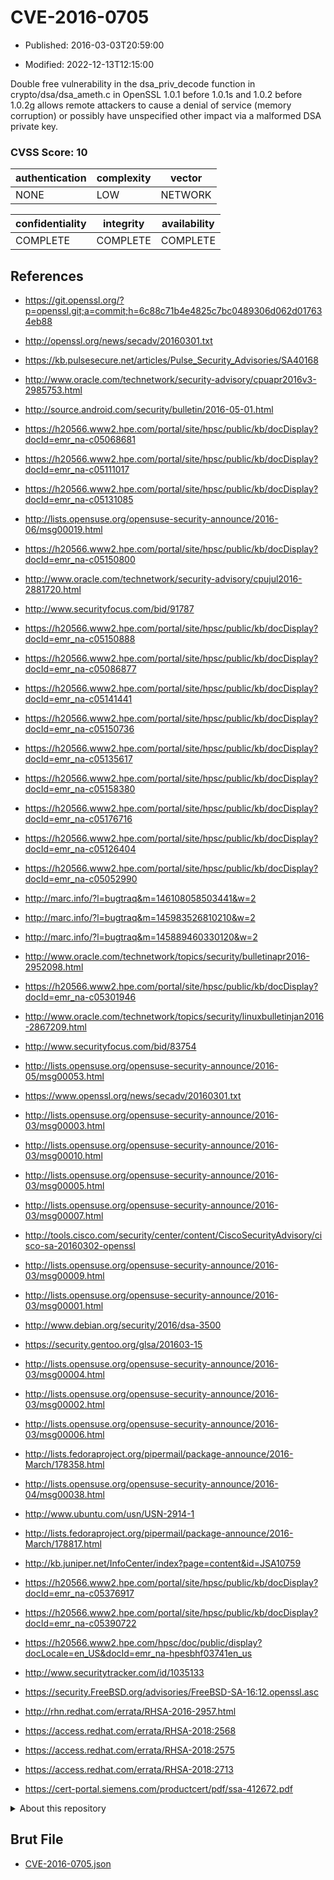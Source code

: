 # CVE-2016-0705

- Published: 2016-03-03T20:59:00

- Modified: 2022-12-13T12:15:00

Double free vulnerability in the dsa_priv_decode function in crypto/dsa/dsa_ameth.c in OpenSSL 1.0.1 before 1.0.1s and 1.0.2 before 1.0.2g allows remote attackers to cause a denial of service (memory corruption) or possibly have unspecified other impact via a malformed DSA private key.

### CVSS Score: **10**

| authentication | complexity | vector |
| --- | --- | --- |
| NONE | LOW | NETWORK |

| confidentiality | integrity | availability |
| --- | --- | --- |
| COMPLETE | COMPLETE | COMPLETE |

## References

* https://git.openssl.org/?p=openssl.git;a=commit;h=6c88c71b4e4825c7bc0489306d062d017634eb88

* http://openssl.org/news/secadv/20160301.txt

* https://kb.pulsesecure.net/articles/Pulse_Security_Advisories/SA40168

* http://www.oracle.com/technetwork/security-advisory/cpuapr2016v3-2985753.html

* http://source.android.com/security/bulletin/2016-05-01.html

* https://h20566.www2.hpe.com/portal/site/hpsc/public/kb/docDisplay?docId=emr_na-c05068681

* https://h20566.www2.hpe.com/portal/site/hpsc/public/kb/docDisplay?docId=emr_na-c05111017

* https://h20566.www2.hpe.com/portal/site/hpsc/public/kb/docDisplay?docId=emr_na-c05131085

* http://lists.opensuse.org/opensuse-security-announce/2016-06/msg00019.html

* https://h20566.www2.hpe.com/portal/site/hpsc/public/kb/docDisplay?docId=emr_na-c05150800

* http://www.oracle.com/technetwork/security-advisory/cpujul2016-2881720.html

* http://www.securityfocus.com/bid/91787

* https://h20566.www2.hpe.com/portal/site/hpsc/public/kb/docDisplay?docId=emr_na-c05150888

* https://h20566.www2.hpe.com/portal/site/hpsc/public/kb/docDisplay?docId=emr_na-c05086877

* https://h20566.www2.hpe.com/portal/site/hpsc/public/kb/docDisplay?docId=emr_na-c05141441

* https://h20566.www2.hpe.com/portal/site/hpsc/public/kb/docDisplay?docId=emr_na-c05150736

* https://h20566.www2.hpe.com/portal/site/hpsc/public/kb/docDisplay?docId=emr_na-c05135617

* https://h20566.www2.hpe.com/portal/site/hpsc/public/kb/docDisplay?docId=emr_na-c05158380

* https://h20566.www2.hpe.com/portal/site/hpsc/public/kb/docDisplay?docId=emr_na-c05176716

* https://h20566.www2.hpe.com/portal/site/hpsc/public/kb/docDisplay?docId=emr_na-c05126404

* https://h20566.www2.hpe.com/portal/site/hpsc/public/kb/docDisplay?docId=emr_na-c05052990

* http://marc.info/?l=bugtraq&m=146108058503441&w=2

* http://marc.info/?l=bugtraq&m=145983526810210&w=2

* http://marc.info/?l=bugtraq&m=145889460330120&w=2

* http://www.oracle.com/technetwork/topics/security/bulletinapr2016-2952098.html

* https://h20566.www2.hpe.com/portal/site/hpsc/public/kb/docDisplay?docId=emr_na-c05301946

* http://www.oracle.com/technetwork/topics/security/linuxbulletinjan2016-2867209.html

* http://www.securityfocus.com/bid/83754

* http://lists.opensuse.org/opensuse-security-announce/2016-05/msg00053.html

* https://www.openssl.org/news/secadv/20160301.txt

* http://lists.opensuse.org/opensuse-security-announce/2016-03/msg00003.html

* http://lists.opensuse.org/opensuse-security-announce/2016-03/msg00010.html

* http://lists.opensuse.org/opensuse-security-announce/2016-03/msg00005.html

* http://lists.opensuse.org/opensuse-security-announce/2016-03/msg00007.html

* http://tools.cisco.com/security/center/content/CiscoSecurityAdvisory/cisco-sa-20160302-openssl

* http://lists.opensuse.org/opensuse-security-announce/2016-03/msg00009.html

* http://lists.opensuse.org/opensuse-security-announce/2016-03/msg00001.html

* http://www.debian.org/security/2016/dsa-3500

* https://security.gentoo.org/glsa/201603-15

* http://lists.opensuse.org/opensuse-security-announce/2016-03/msg00004.html

* http://lists.opensuse.org/opensuse-security-announce/2016-03/msg00002.html

* http://lists.opensuse.org/opensuse-security-announce/2016-03/msg00006.html

* http://lists.fedoraproject.org/pipermail/package-announce/2016-March/178358.html

* http://lists.opensuse.org/opensuse-security-announce/2016-04/msg00038.html

* http://www.ubuntu.com/usn/USN-2914-1

* http://lists.fedoraproject.org/pipermail/package-announce/2016-March/178817.html

* http://kb.juniper.net/InfoCenter/index?page=content&id=JSA10759

* https://h20566.www2.hpe.com/portal/site/hpsc/public/kb/docDisplay?docId=emr_na-c05376917

* https://h20566.www2.hpe.com/portal/site/hpsc/public/kb/docDisplay?docId=emr_na-c05390722

* https://h20566.www2.hpe.com/hpsc/doc/public/display?docLocale=en_US&docId=emr_na-hpesbhf03741en_us

* http://www.securitytracker.com/id/1035133

* https://security.FreeBSD.org/advisories/FreeBSD-SA-16:12.openssl.asc

* http://rhn.redhat.com/errata/RHSA-2016-2957.html

* https://access.redhat.com/errata/RHSA-2018:2568

* https://access.redhat.com/errata/RHSA-2018:2575

* https://access.redhat.com/errata/RHSA-2018:2713

* https://cert-portal.siemens.com/productcert/pdf/ssa-412672.pdf

<details>
<summary>About this repository</summary> 

  This repository is part of the project [Live Hack CVE](https://github.com/Live-Hack-CVE). Main website can be found [www.live-hack.org](https://www.live-hack.org) 
  
  Made by [Sn0wAlice](https://github.com/Sn0wAlice) for the people that care about security and need to have a feed of the latest CVEs. Hope you enjoy it, don't forget to star the repo and follow me on [Twitter](https://twitter.com/Sn0wAlice) and [Github](https://github.com/Sn0wAlice). And that is my [personnal website](https://www.alice-snow.me/)

  - [Home Page](https://github.com/Live-Hack-CVE)
  - [Framework](https://github.com/Live-Hack-CVE/cve-framework)
  - [CVE database](https://github.com/Live-Hack-CVE/full_database)
  - [Changelog](https://github.com/Live-Hack-CVE/Changelog)
</details>

## Brut File

* [CVE-2016-0705.json](https://raw.githubusercontent.com/Live-Hack-CVE/full_database/main/cves/2016/CVE-2016-0705.json)

